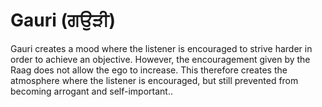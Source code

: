 # Gauri (ਗਉੜੀ)

Gauri creates a mood where the listener is encouraged to strive harder in order to achieve an objective. However, the encouragement given by the Raag does not allow the ego to increase. This therefore creates the atmosphere where the listener is encouraged, but still prevented from becoming arrogant and self-important..